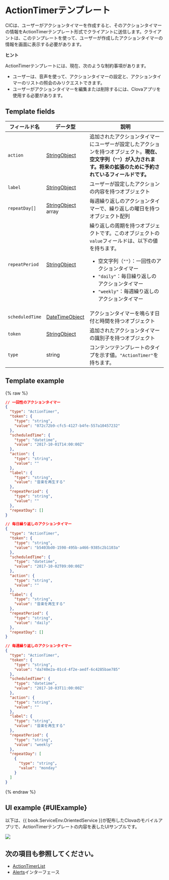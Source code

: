 # ActionTimerテンプレート
CICは、ユーザーがアクションタイマーを作成すると、そのアクションタイマーの情報をActionTimerテンプレート形式でクライアントに送信します。クライアントは、このテンプレートを使って、ユーザーが作成したアクションタイマーの情報を画面に表示する必要があります。

<div class="tip">
<p><strong>ヒント</strong></p>
<p>ActionTimerテンプレートには、現在、次のような制約事項があります。</p>
<ul>
  <li>ユーザーは、音声を使って、アクションタイマーの設定と、アクションタイマーのリストの照会のみリクエストできます。</li>
  <li>ユーザーがアクションタイマーを編集または削除するには、Clovaアプリを使用する必要があります。</li>
</ul>
</div>

## Template fields

| フィールド名       | データ型    | 説明                     |
|---------------|---------|-----------------------------|
| `action`       | [StringObject](/Develop/References/ContentTemplates/Shared_Objects.md#StringObject)      | 追加されたアクションタイマーにユーザーが設定したアクションを持つオブジェクト。**現在、空文字列（`""`）が入力されます。将来の拡張のために予約されているフィールドです。** |
| `label`        | [StringObject](/Develop/References/ContentTemplates/Shared_Objects.md#StringObject)      | ユーザーが設定したアクションの内容を持つオブジェクト |
| `repeatDay[]`     | [StringObject](/Develop/References/ContentTemplates/Shared_Objects.md#StringObject) array | 毎週繰り返しのアクションタイマーで、繰り返しの曜日を持つオブジェクト配列 |
| `repeatPeriod`  | [StringObject](/Develop/References/ContentTemplates/Shared_Objects.md#StringObject)     | 繰り返しの周期を持つオブジェクトです。このオブジェクトの`value`フィールドは、以下の値を持ちます。<ul><li>空文字列（<code>""</code>）：一回性のアクションタイマー</li><li><code>"daily"</code>：毎日繰り返しのアクションタイマー</li><li><code>"weekly"</code>：毎週繰り返しのアクションタイマー</li></ul> |
| `scheduledTime` | [DateTimeObject](/Develop/References/ContentTemplates/Shared_Objects.md#DateTimeObject) | アクションタイマーを鳴らす日付と時間を持つオブジェクト      |
| `token`         | [StringObject](/Develop/References/ContentTemplates/Shared_Objects.md#StringObject)     | 追加されたアクションタイマーの識別子を持つオブジェクト  |
| `type`          | string                                                                              | コンテンツテンプレートのタイプを示す値。`"ActionTimer"`を持ちます。  |

## Template example

{% raw %}

```json
// 一回性のアクションタイマー
{
  "type": "ActionTimer",
  "token": {
    "type": "string",
    "value": "072c72b9-cfc5-4127-b4fe-557a10457232"
  },
  "scheduledTime": {
    "type": "datetime",
    "value": "2017-10-01T14:00:00Z"
  },
  "action": {
    "type": "string",
    "value": ""
  },
  "label": {
    "type": "string",
    "value": "音楽を再生する"
  },
  "repeatPeriod": {
    "type": "string",
    "value": ""
  },
  "repeatDay": []
}

// 毎日繰り返しのアクションタイマー
{
  "type": "ActionTimer",
  "token": {
    "type": "string",
    "value": "b5403bd0-1598-495b-a466-9385c2b1103a"
  },
  "scheduledTime": {
    "type": "datetime",
    "value": "2017-10-02T09:00:00Z"
  },
  "action": {
    "type": "string",
    "value": ""
  },
  "label": {
    "type": "string",
    "value": "音楽を再生する"
  },
  "repeatPeriod": {
    "type": "string",
    "value": "daily"
  },
  "repeatDay": []
}

// 毎週繰り返しのアクションタイマー
{
  "type": "ActionTimer",
  "token": {
    "type": "string",
    "value": "da740e2a-01cd-4f2e-aedf-6c4285bae785"
  },
  "scheduledTime": {
    "type": "datetime",
    "value": "2017-10-03T11:00:00Z"
  },
  "action": {
    "type": "string",
    "value": ""
  },
  "label": {
    "type": "string",
    "value": "音楽を再生する"
  },
  "repeatPeriod": {
    "type": "string",
    "value": "weekly"
  },
  "repeatDay": [
    {
      "type": "string",
      "value": "monday"
    }
  ]
}
```

{% endraw %}

## UI example {#UIExample}

以下は、{{ book.ServiceEnv.OrientedService }}が配布したClovaのモバイルアプリで、ActionTimerテンプレートの内容を表したUIサンプルです。

![](/Develop/Assets/Images/Content_Template-ActionTimer.png)

## 次の項目も参照してください。
* [ActionTimerList](/Develop/References/ContentTemplates/ActionTimerList.md)
* [Alerts](/Develop/References/CICInterface/Alerts.md)インターフェース

